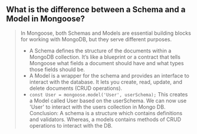 ## What is the difference between a Schema and a Model in Mongoose?
> In Mongoose, both Schemas and Models are essential building blocks for working with MongoDB, but they serve different purposes.
>  - A Schema defines the structure of the documents within a MongoDB collection. It’s like a blueprint or a contract that tells Mongoose what fields a document should have and what types those fields should be.
>  - A Model is a wrapper for the schema and provides an interface to interact with the database. It lets you create, read, update, and delete documents (CRUD operations).
>  - `const User = mongoose.model('User', userSchema);`
>  This creates a Model called User based on the userSchema. We can now use 'User' to interact with the users collection in Mongo DB.
> Conclusion: A schema is a structure which contains definitions and validators. Whereas, a models contains methods of CRUD operations to interact with the DB.

